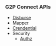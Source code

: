 ### G2P Connect APIs

* [Disburse](https://g2p-connect.github.io/specs/dist/g2p-disburse.html)
* [Mapper](https://g2p-connect.github.io/specs/dist/g2p-mapper.html)
* [Crendential](https://g2p-connect.github.io/specs/dist/g2p-credential.html)
* Security
    * [Authz](https://g2p-connect.github.io/specs/dist/g2p-authz.html)
